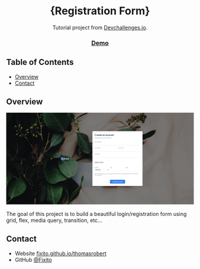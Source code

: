 <h1 align="center">{Registration Form}</h1>

<div align="center">
   Tutorial project from  <a href="http://devchallenges.io" target="_blank">Devchallenges.io</a>.
</div>

<div align="center">
  <h3>
    <a href="https://hardcore-hodgkin-4a9585.netlify.app/">
      Demo
    </a>
  </h3>
</div>

<!-- TABLE OF CONTENTS -->

## Table of Contents

- [Overview](#overview)
- [Contact](#contact)

<!-- OVERVIEW -->

## Overview

![screenshot](img/overview.png)

The goal of this project is to build a beautiful login/registration form using grid, flex, media query, transition, etc...

## Contact

- Website [fixito.github.io/thomasrobert](https://fixito.github.io/thomasrobert/)
- GitHub [@Fixito](https://github.com/Fixito)
